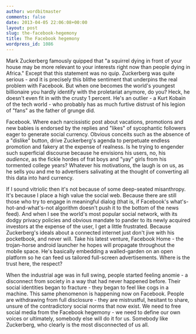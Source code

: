 ```yaml
---
author: wordbitmaster
comments: false
date: 2013-04-05 22:06:08+00:00
layout: post
slug: the-facebook-hegemony
title: The Facebook hegemony
wordpress_id: 1086
---
```


Mark Zuckerberg famously quipped that "a squirrel dying in front of your house may be more relevant to your interests right now than people dying in Africa." Except that this statement was no quip. Zuckerberg was quite serious - and it is precisely this blithe sentiment that underpins the real problem with Facebook. But when one becomes the world's youngest billionaire you hardly identify with the proletariat anymore, do you? Heck, he doesn't even fit in with the crusty 1 percent. He's an outlier - a Kurt Kobain of the tech world - who probably has as much furtive distrust of his legion of "fans" as the father of grunge did.

Facebook. Where each narcissistic post about vacations, promotions and new babies is endorsed by the replies and "likes" of sycophantic followers eager to generate social currency. Obvious conceits such as the absence of a "dislike" button, drive Zuckerberg's agenda to perpetuate endless promotion and fakery at the expense of realness. Is he trying to engender such superficial discourse because he envisions his users, no, his _audience_, as the fickle hordes of frat boys and "yay" girls from his tormented college years? Whatever his motivations, the laugh is on us, as he sells you and me to advertisers salivating at the thought of converting all this data into hard currency.

If I sound vitriolic then it's not because of some deep-seated misanthropy. It's because I place a high value the social web. Because there are still those who try to engage in meaningful dialog (that is, if Facebook's what's-hot-and-what's-not algorithm doesn't push it to the bottom of the news feed). And when I see the world's most popular social network, with its dodgy privacy policies and obvious mandate to pander to its newly acquired investors at the expense of the user, I get a little frustrated. Because Zuckerberg's ideals about a connected internet just don't jive with his pocketbook, and never will. Take his latest venture, Facebook Home - the trojan-horse android launcher he hopes will propagate throughout the mobile space. He's basically embedding a walled-garden on an open platform so he can feed us tailored full-screen advertisements. Where is the trust here, the respect?

When the industrial age was in full swing, people started feeling anomie - a disconnect from society in a way that had never happened before. Their social identities began to fracture - they began to feel like cogs in a machine. This same phenomenon is happening now on Facebook. People are withdrawing from full disclosure - they are mistrustful, hesitant to share, unsure of the contradictory social norms that now exist. We need to free social media from the Facebook hegemony - we need to define our own voices or ultimately, somebody else will do it for us. Somebody like Zuckerberg, who clearly is the most disconnected of us all.
